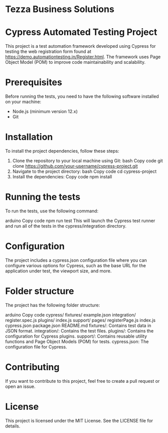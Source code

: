 # Tezza Business Solutions

# Cypress Automated Testing Project

This project is a test automation framework developed using Cypress for testing the web registration form found at https://demo.automationtesting.in/Register.html. The framework uses Page Object Model (POM) to improve code maintainability and scalability.

# Prerequisites

Before running the tests, you need to have the following software installed on your machine:

* Node.js (minimum version 12.x)
* Git

# Installation

To install the project dependencies, follow these steps:

1. Clone the repository to your local machine using Git:
bash
Copy code
git clone https://github.com/your-username/cypress-project.git
2. Navigate to the project directory:
bash
Copy code
cd cypress-project
3. Install the dependencies:
Copy code
npm install

# Running the tests

To run the tests, use the following command:

arduino
Copy code
npm run test
This will launch the Cypress test runner and run all of the tests in the cypress/integration directory.

# Configuration

The project includes a cypress.json configuration file where you can configure various options for Cypress, such as the base URL for the application under test, the viewport size, and more.

# Folder structure

The project has the following folder structure:

arduino
Copy code
cypress/
    fixtures/
        example.json
    integration/
        register.spec.js
    plugins/
        index.js
    support/
        pages/
            registerPage.js
        index.js
    cypress.json
package.json
README.md
fixtures/: Contains test data in JSON format.
integration/: Contains the test files.
plugins/: Contains the configuration for Cypress plugins.
support/: Contains reusable utility functions and Page Object Models (POM) for tests.
cypress.json: The configuration file for Cypress.

# Contributing

If you want to contribute to this project, feel free to create a pull request or open an issue.

# License

This project is licensed under the MIT License. See the LICENSE file for details.